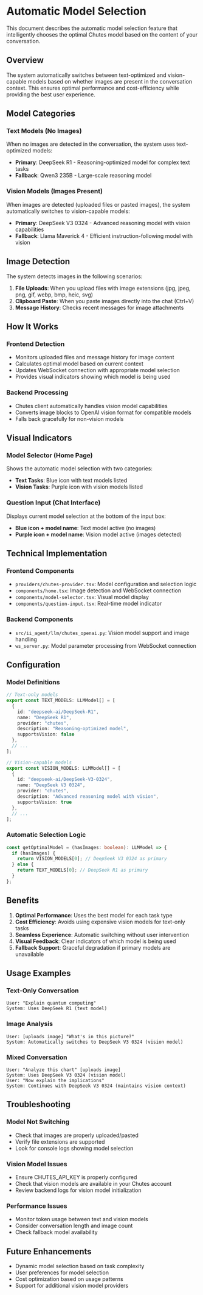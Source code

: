 # Automatic Model Selection

This document describes the automatic model selection feature that intelligently chooses the optimal Chutes model based on the content of your conversation.

## Overview

The system automatically switches between text-optimized and vision-capable models based on whether images are present in the conversation context. This ensures optimal performance and cost-efficiency while providing the best user experience.

## Model Categories

### Text Models (No Images)
When no images are detected in the conversation, the system uses text-optimized models:

- **Primary**: DeepSeek R1 - Reasoning-optimized model for complex text tasks
- **Fallback**: Qwen3 235B - Large-scale reasoning model

### Vision Models (Images Present)
When images are detected (uploaded files or pasted images), the system automatically switches to vision-capable models:

- **Primary**: DeepSeek V3 0324 - Advanced reasoning model with vision capabilities
- **Fallback**: Llama Maverick 4 - Efficient instruction-following model with vision

## Image Detection

The system detects images in the following scenarios:

1. **File Uploads**: When you upload files with image extensions (jpg, jpeg, png, gif, webp, bmp, heic, svg)
2. **Clipboard Paste**: When you paste images directly into the chat (Ctrl+V)
3. **Message History**: Checks recent messages for image attachments

## How It Works

### Frontend Detection
- Monitors uploaded files and message history for image content
- Calculates optimal model based on current context
- Updates WebSocket connection with appropriate model selection
- Provides visual indicators showing which model is being used

### Backend Processing
- Chutes client automatically handles vision model capabilities
- Converts image blocks to OpenAI vision format for compatible models
- Falls back gracefully for non-vision models

## Visual Indicators

### Model Selector (Home Page)
Shows the automatic model selection with two categories:
- **Text Tasks**: Blue icon with text models listed
- **Vision Tasks**: Purple icon with vision models listed

### Question Input (Chat Interface)
Displays current model selection at the bottom of the input box:
- **Blue icon + model name**: Text model active (no images)
- **Purple icon + model name**: Vision model active (images detected)

## Technical Implementation

### Frontend Components
- `providers/chutes-provider.tsx`: Model configuration and selection logic
- `components/home.tsx`: Image detection and WebSocket connection
- `components/model-selector.tsx`: Visual model display
- `components/question-input.tsx`: Real-time model indicator

### Backend Components
- `src/ii_agent/llm/chutes_openai.py`: Vision model support and image handling
- `ws_server.py`: Model parameter processing from WebSocket connection

## Configuration

### Model Definitions
```typescript
// Text-only models
export const TEXT_MODELS: LLMModel[] = [
  {
    id: "deepseek-ai/DeepSeek-R1",
    name: "DeepSeek R1",
    provider: "chutes",
    description: "Reasoning-optimized model",
    supportsVision: false
  },
  // ...
];

// Vision-capable models
export const VISION_MODELS: LLMModel[] = [
  {
    id: "deepseek-ai/DeepSeek-V3-0324",
    name: "DeepSeek V3 0324",
    provider: "chutes",
    description: "Advanced reasoning model with vision",
    supportsVision: true
  },
  // ...
];
```

### Automatic Selection Logic
```typescript
const getOptimalModel = (hasImages: boolean): LLMModel => {
  if (hasImages) {
    return VISION_MODELS[0]; // DeepSeek V3 0324 as primary
  } else {
    return TEXT_MODELS[0]; // DeepSeek R1 as primary
  }
};
```

## Benefits

1. **Optimal Performance**: Uses the best model for each task type
2. **Cost Efficiency**: Avoids using expensive vision models for text-only tasks
3. **Seamless Experience**: Automatic switching without user intervention
4. **Visual Feedback**: Clear indicators of which model is being used
5. **Fallback Support**: Graceful degradation if primary models are unavailable

## Usage Examples

### Text-Only Conversation
```
User: "Explain quantum computing"
System: Uses DeepSeek R1 (text model)
```

### Image Analysis
```
User: [uploads image] "What's in this picture?"
System: Automatically switches to DeepSeek V3 0324 (vision model)
```

### Mixed Conversation
```
User: "Analyze this chart" [uploads image]
System: Uses DeepSeek V3 0324 (vision model)
User: "Now explain the implications"
System: Continues with DeepSeek V3 0324 (maintains vision context)
```

## Troubleshooting

### Model Not Switching
- Check that images are properly uploaded/pasted
- Verify file extensions are supported
- Look for console logs showing model selection

### Vision Model Issues
- Ensure CHUTES_API_KEY is properly configured
- Check that vision models are available in your Chutes account
- Review backend logs for vision model initialization

### Performance Issues
- Monitor token usage between text and vision models
- Consider conversation length and image count
- Check fallback model availability

## Future Enhancements

- Dynamic model selection based on task complexity
- User preferences for model selection
- Cost optimization based on usage patterns
- Support for additional vision model providers 